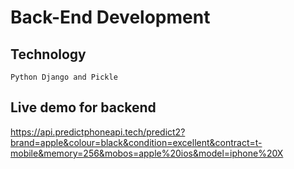 # Back-End Development

## Technology
`Python Django and Pickle`

## Live demo for backend

https://api.predictphoneapi.tech/predict2?brand=apple&colour=black&condition=excellent&contract=t-mobile&memory=256&mobos=apple%20ios&model=iphone%20X
